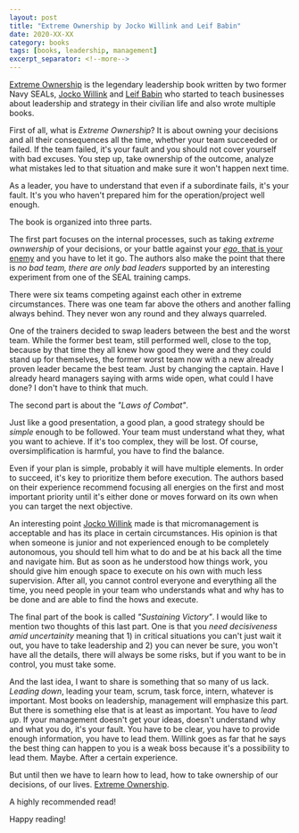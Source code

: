 ```yaml
---
layout: post
title: "Extreme Ownership by Jocko Willink and Leif Babin"
date: 2020-XX-XX
category: books
tags: [books, leadership, management]
excerpt_separator: <!--more-->
---
```

[Extreme Ownership](https://amzn.to/2sYrJcV) is the legendary leadership book written by two former Navy SEALs, [Jocko Willink](https://twitter.com/jockowillink) and [Leif Babin](https://twitter.com/LeifBabin) who started to teach businesses about leadership and strategy in their civilian life and also wrote multiple books.
<!--more-->

First of all, what is _Extreme Ownership_? It is about owning your decisions and all their consequences all the time, whether your team succeeded or failed. If the team failed, it's your fault and you should not cover yourself with bad excuses. You step up, take ownership of the outcome, analyze what mistakes led to that situation and make sure it won't happen next time.

As a leader, you have to understand that even if a subordinate fails, it's your fault. It's you who haven't prepared him for the operation/project well enough.

The book is organized into three parts.

The first part focuses on the internal processes, such as taking _extreme ownwership_ of your decisions, or your battle against your [_ego_, that is your enemy](http://sandordargo.com/blog/2018/10/12/ego-is-the-enemy) and you have to let it go. The authors also make the point that there is _no bad team, there are only bad leaders_ supported by an interesting experiment from one of the SEAL training camps.

There were six teams competing against each other in extreme circumstances. There was one team far above the others and another falling always behind. They never won any round and they always quarreled.

One of the trainers decided to swap leaders between the best and the worst team. While the former best team, still performed well, close to the top, because by that time they all knew how good they were and they could stand up for themselves, the former worst team now with a new already proven leader became the best team. Just by changing the captain. Have I already heard managers saying with arms wide open, what could I have done? I don't have to think that much.

The second part is about the _"Laws of Combat"_.

Just like a good presentation, a good plan, a good strategy should be _simple_ enough to be followed. Your team must understand what they, what you want to achieve. If it's too complex, they will be lost. Of course, oversimplification is harmful, you have to find the balance.

Even if your plan is simple, probably it will have multiple elements. In order to succeed, it's key to prioritize them before execution. The authors based on their experience recommend focusing all energies on the first and most important priority until it's either done or moves forward on its own when you can target the next objective.

An interesting point [Jocko Willink](https://twitter.com/jockowillink) made is that micromanagement is acceptable and has its place in certain circumstances. His opinion is that when someone is junior and not experienced enough to be completely autonomous, you should tell him what to do and be at his back all the time and navigate him. But as soon as he understood how things work, you should give him enough space to execute on his own with much less supervision. After all, you cannot control everyone and everything all the time, you need people in your team who understands what and why has to be done and are able to find the hows and execute.

The final part of the book is called _"Sustaining Victory"_. I would like to mention two thoughts of this last part. One is that you _need decisiveness amid uncertainity_ meaning that 1) in critical situations you can't just wait it out, you have to take leadership and 2) you can never be sure, you won't have all the details, there will always be some risks, but if you want to be in control, you must take some.

And the last idea, I want to share is something that so many of us lack. _Leading down_, leading your team, scrum, task force, intern, whatever is important. Most books on leadership, management will emphasize this part. But there is something else that is at least as important. You have to _lead up_. If your management doesn't get your ideas, doesn't understand why and what you do, it's your fault. You have to be clear, you have to provide enough information, you have to lead them. Willink goes as far that he says the best thing can happen to you is a weak boss because it's a possibility to lead them. Maybe. After a certain experience. 

But until then we have to learn how to lead, how to take ownership of our decisions, of our lives. [Extreme Ownership](https://amzn.to/2sYrJcV).

A highly recommended read!

Happy reading!